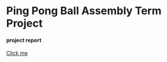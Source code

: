 # Ping Pong Ball Assembly Term Project


#### project report 
[Click me](#pdfs_tmp/assembely_Final_Report.pdf)

